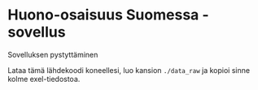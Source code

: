 Huono-osaisuus Suomessa -sovellus
===============================

Sovelluksen pystyttäminen

Lataa tämä lähdekoodi koneellesi, luo kansion `./data_raw` ja kopioi sinne kolme exel-tiedostoa.